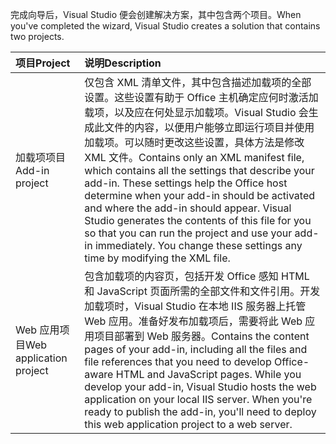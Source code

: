 <span data-ttu-id="022c6-101">完成向导后，Visual Studio 便会创建解决方案，其中包含两个项目。</span><span class="sxs-lookup"><span data-stu-id="022c6-101">When you've completed the wizard, Visual Studio creates a solution that contains two projects.</span></span>

|<span data-ttu-id="022c6-102">**项目**</span><span class="sxs-lookup"><span data-stu-id="022c6-102">**Project**</span></span>|<span data-ttu-id="022c6-103">**说明**</span><span class="sxs-lookup"><span data-stu-id="022c6-103">**Description**</span></span>|
|:-----|:-----|
|<span data-ttu-id="022c6-104">加载项项目</span><span class="sxs-lookup"><span data-stu-id="022c6-104">Add-in project</span></span>|<span data-ttu-id="022c6-p101">仅包含 XML 清单文件，其中包含描述加载项的全部设置。这些设置有助于 Office 主机确定应何时激活加载项，以及应在何处显示加载项。Visual Studio 会生成此文件的内容，以便用户能够立即运行项目并使用加载项。可以随时更改这些设置，具体方法是修改 XML 文件。</span><span class="sxs-lookup"><span data-stu-id="022c6-p101">Contains only an XML manifest file, which contains all the settings that describe your add-in. These settings help the Office host determine when your add-in should be activated and where the add-in should appear. Visual Studio generates the contents of this file for you so that you can run the project and use your add-in immediately. You change these settings any time by modifying the XML file.</span></span>|
|<span data-ttu-id="022c6-109">Web 应用项目</span><span class="sxs-lookup"><span data-stu-id="022c6-109">Web application project</span></span>|<span data-ttu-id="022c6-p102">包含加载项的内容页，包括开发 Office 感知 HTML 和 JavaScript 页面所需的全部文件和文件引用。开发加载项时，Visual Studio 在本地 IIS 服务器上托管 Web 应用。准备好发布加载项后，需要将此 Web 应用项目部署到 Web 服务器。</span><span class="sxs-lookup"><span data-stu-id="022c6-p102">Contains the content pages of your add-in, including all the files and file references that you need to develop Office-aware HTML and JavaScript pages. While you develop your add-in, Visual Studio hosts the web application on your local IIS server. When you're ready to publish the add-in, you'll need to deploy this web application project to a web server.</span></span>|